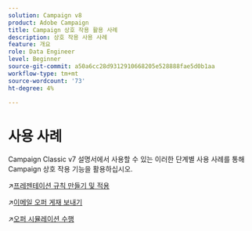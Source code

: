 ```yaml
---
solution: Campaign v8
product: Adobe Campaign
title: Campaign 상호 작용 활용 사례
description: 상호 작용 사용 사례
feature: 개요
role: Data Engineer
level: Beginner
source-git-commit: a50a6cc28d9312910668205e528888fae5d0b1aa
workflow-type: tm+mt
source-wordcount: '73'
ht-degree: 4%

---
```


# 사용 사례

Campaign Classic v7 설명서에서 사용할 수 있는 이러한 단계별 사용 사례를 통해 Campaign 상호 작용 기능을 활용하십시오.

:arrow_upper_right:[프레젠테이션 규칙 만들기 및 적용](https://experienceleague.adobe.com/docs/campaign-classic/using/managing-offers/case-study/presentation-rules.html)

:arrow_upper_right:[이메일 오퍼 게재 보내기](https://experienceleague.adobe.com/docs/campaign-classic/using/managing-offers/case-study/offers-on-an-outbound-channel.html)

:arrow_upper_right:[오퍼 시뮬레이션 수행](https://experienceleague.adobe.com/docs/campaign-classic/using/managing-offers/case-study/offers-on-an-outbound-channel.html)
